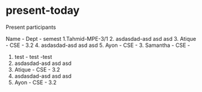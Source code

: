 # present-today

Present participants

Name - Dept - semest
1.Tahmid-MPE-3/1
2. asdasdad-asd asd asd
3. Atique - CSE - 3.2
4. asdasdad-asd asd asd
5. Ayon - CSE - 3.
Samantha - CSE -
1. test - test -test
1. asdasdad-asd asd asd
1. Atique - CSE - 3.2
2. asdasdad-asd asd asd
3. Ayon - CSE - 3.2


